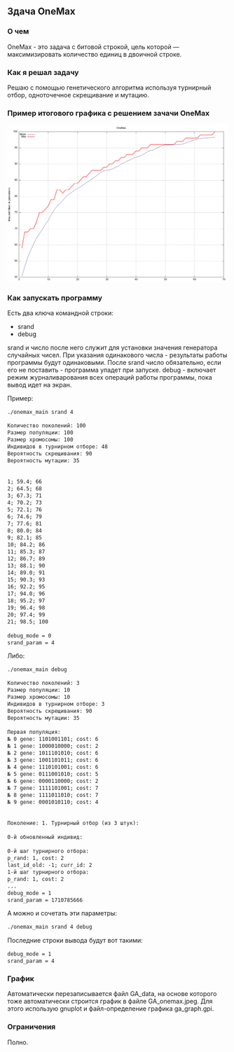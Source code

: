 ## Здача OneMax

### О чем

OneMax - это задача с битовой строкой, цель которой — максимизировать количество единиц в двоичной строке.

### Как я решал задачу

Решаю с помощью генетического алгоритма используя турнирный отбор, одноточечное скрещивание и мутацию.

### Пример итогового графика с решением зачачи OneMax
![](https://github.com/TolmachevPavel/onemax/blob/main/GA_onemax_readme.jpeg)

### Как запускать программу

Есть два ключа командной строки:
- srand
- debug

srand и число после него служит для установки значения генератора случайных чисел. При указания одинакового числа - результаты работы программы будут одинаковыми. После srand число обязательно, если его не поставить - программа упадет при запуске.
debug - включает режим журналиварования всех операций работы программы, пока вывод идет на экран.

Пример:
```bash
./onemax_main srand 4
```

```./onemax_main srand 4               
Количество поколений: 100
Размер популяции: 100
Размер хромосомы: 100
Индивидов в турнирном отборе: 48
Вероятность скрещивания: 90
Вероятность мутации: 35


1; 59.4; 66
2; 64.5; 68
3; 67.3; 71
4; 70.2; 73
5; 72.1; 76
6; 74.6; 79
7; 77.6; 81
8; 80.0; 84
9; 82.1; 85
10; 84.2; 86
11; 85.3; 87
12; 86.7; 89
13; 88.1; 90
14; 89.0; 91
15; 90.3; 93
16; 92.2; 95
17; 94.0; 96
18; 95.2; 97
19; 96.4; 98
20; 97.4; 99
21; 98.5; 100

debug_mode = 0
srand_param = 4
```
Либо:
```bash
./onemax_main debug
```
```
Количество поколений: 3
Размер популяции: 10
Размер хромосомы: 10
Индивидов в турнирном отборе: 3
Вероятность скрещивания: 90
Вероятность мутации: 35

Первая популяция:
№ 0 gene: 1101001101; cost: 6
№ 1 gene: 1000010000; cost: 2
№ 2 gene: 1011101010; cost: 6
№ 3 gene: 1001101011; cost: 6
№ 4 gene: 1110101001; cost: 6
№ 5 gene: 0111001010; cost: 5
№ 6 gene: 0000110000; cost: 2
№ 7 gene: 1111101001; cost: 7
№ 8 gene: 1111011010; cost: 7
№ 9 gene: 0001010110; cost: 4


Поколение: 1. Турнирный отбор (из 3 штук):

0-й обновленный индивид:

0-й шаг турнирного отбора:
p_rand: 1, cost: 2
last_id_old: -1; curr_id: 2 
1-й шаг турнирного отбора:
p_rand: 1, cost: 2
...
debug_mode = 1
srand_param = 1710785666
```
А можно и сочетать эти параметры:
```bash
./onemax_main srand 4 debug
```
Последние строки вывода будут вот такими:
```
debug_mode = 1
srand_param = 4
```
### График
Автоматически перезаписывается файл GA_data, на основе которого тоже автоматически строится график в файле GA_onemax.jpeg. Для этого использую gnuplot и файл-определение графика ga_graph.gpi.
### Ограничения
Полно.
